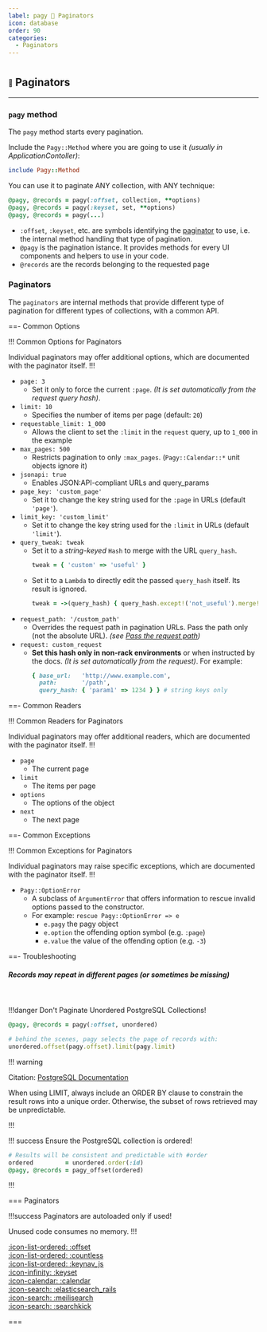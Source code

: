 ```yaml
---
label: pagy 💚 Paginators
icon: database
order: 90
categories:
  - Paginators
---
```


#

##  <span style="font-size: .65em; vertical-align: middle">💚</span> Paginators

---

### `pagy` method

The `pagy` method starts every pagination. 

Include the `Pagy::Method` where you are going to use it _(usually in ApplicationContoller)_:

```ruby
include Pagy::Method
```
You can use it to paginate ANY collection, with ANY technique:

```ruby
@pagy, @records = pagy(:offset, collection, **options)
@pagy, @records = pagy(:keyset, set, **options)
@pagy, @records = pagy(...)
```
- `:offset`, `:keyset`, etc. are symbols identifying the [paginator](#paginators) to use, i.e. the internal method handling that type of pagination.
- `@pagy` is the pagination istance. It provides methods for every UI components and helpers to use in your code.
- `@records` are the records belonging to the requested page

### Paginators

The `paginators` are internal methods that provide different type of pagination for different types of collections, with a common API.

==- Common Options

!!! Common Options for Paginators

Individual paginators may offer additional options, which are documented with the paginator itself.
!!!

- `page: 3`
  - Set it only to force the current `:page`. _(It is set automatically from the request query hash)_.
- `limit: 10`
  - Specifies the number of items per page (default: `20`)
- `requestable_limit: 1_000`
  - Allows the client to set the `:limit` in the `request` query, up to `1_000` in the example
- `max_pages: 500`
  - Restricts pagination to only `:max_pages`. (`Pagy::Calendar::*` unit objects ignore it)
- `jsonapi: true`
  - Enables JSON:API-compliant URLs and query_params
- `page_key: 'custom_page'`
  - Set it to change the key string used for the `:page` in URLs (default `'page'`).
- `limit_key: 'custom_limit'`
  - Set it to change the key string used for the `:limit` in URLs (default `'limit'`).
- `query_tweak: tweak`
  - Set it to a _string-keyed_ `Hash` to merge with the URL `query_hash`.
    ```ruby
    tweak = { 'custom' => 'useful' }
    ```
  - Set it to a `Lambda` to directly edit the passed `query_hash` itself. Its result is ignored.
    ```ruby
    tweak = ->(query_hash) { query_hash.except!('not_useful').merge!('custom' => 'useful') }
    ```
- `request_path: '/custom_path'`
  - Overrides the request path in pagination URLs. Pass the path only (not the absolute URL). _(see [Pass the request path](../guides/how-to.md#paginate-multiple-independent-collections))_
- `request: custom_request`
  - **Set this hash only in non-rack environments** or when instructed by the docs. _(It is set automatically from the request)_. For example:
    ```ruby
    { base_url:   'http://www.example.com',
      path:       '/path',
      query_hash: { 'param1' => 1234 } } # string keys only
    ```

==- Common Readers

!!! Common Readers for Paginators

Individual paginators may offer additional readers, which are documented with the paginator itself.
!!!

- `page`
  - The current page
- `limit`
  - The items per page
- `options`
  - The options of the object
- `next`
  - The next page

==- Common Exceptions

!!! Common Exceptions for Paginators

Individual paginators may raise specific exceptions, which are documented with the paginator itself.
!!!
- `Pagy::OptionError`
  - A subclass of `ArgumentError` that offers information to rescue invalid options passed to the constructor.
  - For example: `rescue Pagy::OptionError => e`
    - `e.pagy` the pagy object
    - `e.option` the offending option symbol (e.g. `:page`)
    - `e.value` the value of the offending option (e.g. `-3`)

==- Troubleshooting

##### Records may repeat in different pages (or sometimes be missing)

<br/>

!!!danger Don't Paginate Unordered PostgreSQL Collections!

```rb
@pagy, @records = pagy(:offset, unordered)

# behind the scenes, pagy selects the page of records with: 
unordered.offset(pagy.offset).limit(pagy.limit)
```

!!! warning

Citation: [PostgreSQL Documentation](https://www.postgresql.org/docs/16/queries-limit.html#:~:text=When%20using%20LIMIT,ORDER%20BY)

When using LIMIT, always include an ORDER BY clause to constrain the result rows into a unique order. Otherwise, the subset of rows retrieved may be unpredictable.

!!!

!!! success Ensure the PostgreSQL collection is ordered!

```rb
# Results will be consistent and predictable with #order
ordered         = unordered.order(:id)
@pagy, @records = pagy_offset(ordered)
```

!!!

=== Paginators

  !!!success Paginators are autoloaded only if used!

  Unused code consumes no memory.
  !!!

[:icon-list-ordered: :offset](paginators/offset.md)<br/>
[:icon-list-ordered: :countless](paginators/countless.md)<br/>
[:icon-list-ordered: :keynav_js](paginators/keynav_js)<br/>
[:icon-infinity: :keyset](paginators/keyset.md)<br/>
[:icon-calendar: :calendar](paginators/calendar.md)<br/>
[:icon-search: :elasticsearch_rails](paginators/elasticsearch_rails.md)<br/>
[:icon-search: :meilisearch](paginators/meilisearch.md)<br/>
[:icon-search: :searchkick](paginators/searchkick.md)<br/>

===
